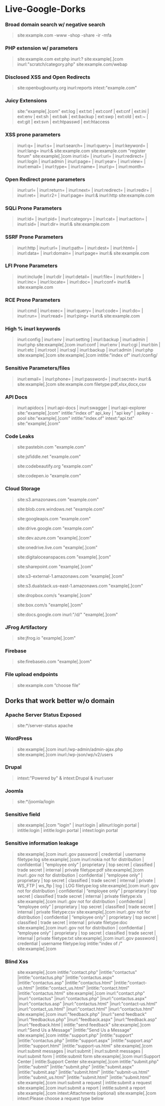 # Live-Google-Dorks

### Broad domain search w/ negative search

> site:example.com -www -shop -share -ir -mfa

### PHP extension w/ parameters

> site:example.com ext:php inurl:?
> site:example[.]com inurl:"scratch/category.php"
> site:example.com/webap


### Disclosed XSS and Open Redirects

> site:openbugbounty.org inurl:reports intext:"example.com"

### Juicy Extensions

> site:"example[.]com" ext:log | ext:txt | ext:conf | ext:cnf | ext:ini | ext:env | ext:sh | ext:bak | ext:backup | ext:swp | ext:old | ext:~ | ext:git | ext:svn | ext:htpasswd | ext:htaccess

### XSS prone parameters

> inurl:q= | inurl:s= | inurl:search= | inurl:query= | inurl:keyword= | inurl:lang= inurl:& site:example.com
> site:example.com "register forum"
> site:example[.]com inurl:id= | inurl:url= | inurl:redirect= | inurl:login | inurl:admin | inurl:page= | inurl:year= | inurl:view= | inurl:email= | inurl:type= | inurl:name= | inurl:p= | inurl:month= 

### Open Redirect prone parameters

> inurl:url= | inurl:return= | inurl:next= | inurl:redirect= | inurl:redir= | inurl:ret= | inurl:r2= | inurl:page= inurl:& inurl:http site:example.com

### SQLi Prone Parameters

> inurl:id= | inurl:pid= | inurl:category= | inurl:cat= | inurl:action= | inurl:sid= | inurl:dir= inurl:& site:example.com

### SSRF Prone Parameters

> inurl:http | inurl:url= | inurl:path= | inurl:dest= | inurl:html= | inurl:data= | inurl:domain=  | inurl:page= inurl:& site:example.com

### LFI Prone Parameters

> inurl:include | inurl:dir | inurl:detail= | inurl:file= | inurl:folder= | inurl:inc= | inurl:locate= | inurl:doc= | inurl:conf= inurl:& site:example.com

### RCE Prone Parameters

> inurl:cmd | inurl:exec= | inurl:query= | inurl:code= | inurl:do= | inurl:run= | inurl:read=  | inurl:ping= inurl:& site:example.com

### High % inurl keywords

> inurl:config | inurl:env | inurl:setting | inurl:backup | inurl:admin | inurl:php site:example[.]com
> inurl:conf | inurl:env | inurl:cgi | inurl:bin | inurl:etc | inurl:root | inurl:sql | inurl:backup | inurl:admin | inurl:php site:example[.]com
> site:example[.]com intitle:"index of"  inurl:/config/

### Sensitive Parameters/files

> inurl:email= | inurl:phone= | inurl:password= | inurl:secret= inurl:& site:example[.]com
> site:example.com filetype:pdf,xlsx,docx,csv

### API Docs

> inurl:apidocs | inurl:api-docs | inurl:swagger | inurl:api-explorer site:"example[.]com"
> intitle:"index of" api_key | "api key" | apikey -pool site:"example[.]com"
> intitle:"index.of" intext:"api.txt" site:"example[.]com"

### Code Leaks

> site:pastebin.com "example.com"

> site:jsfiddle.net "example.com"

> site:codebeautify.org "example.com"

> site:codepen.io "example.com"

### Cloud Storage

> site:s3.amazonaws.com "example.com"

> site:blob.core.windows.net "example.com"

> site:googleapis.com "example.com"

> site:drive.google.com "example.com"

> site:dev.azure.com "example[.]com"

> site:onedrive.live.com "example[.]com"

> site:digitaloceanspaces.com "example[.]com"

> site:sharepoint.com "example[.]com"

> site:s3-external-1.amazonaws.com "example[.]com"

> site:s3.dualstack.us-east-1.amazonaws.com "example[.]com"

> site:dropbox.com/s "example[.]com"

> site:box.com/s "example[.]com"

> site:docs.google.com inurl:"/d/" "example[.]com"

### JFrog Artifactory

> site:jfrog.io "example[.]com"

### Firebase

> site:firebaseio.com "example[.]com"

### File upload endpoints

> site:example.com ”choose file”

## Dorks that work better w/o domain

### Apache Server Status Exposed

> site:*/server-status apache

### WordPress

> site:example[.]com inurl:/wp-admin/admin-ajax.php
> site:example[.]com inurl:/wp-json/wp/v2/users

### Drupal

> intext:"Powered by" & intext:Drupal & inurl:user

### Joomla

> site:*/joomla/login

### Sensitive field
> site:example[.]com "login" | inurl:login | allinurl:login portal | intitle:login | intitle:login portal | intext:login portal

### Sensitive information leakage
> site:example[.]com inurl:.gov password | credential | username filetype:log
> site:example[.]com inurl:nokia not for distribution | confidential | “employee only” | proprietary | top secret | classified | trade secret | internal | private filetype:pdf
> site:example[.]com inurl:.gov not for distribution | confidential | “employee only” | proprietary | top secret | classified | trade secret | internal | private | WS_FTP | ws_ftp | log | LOG filetype:log
> site:example[.]com inurl:.gov not for distribution | confidential | “employee only” | proprietary | top secret | classified | trade secret | internal | private filetype:xls
> site:example[.]com inurl:.gov not for distribution | confidential | “employee only” | proprietary | top secret | classified | trade secret | internal | private filetype:csv
> site:example[.]com inurl:.gov not for distribution | confidential | “employee only” | proprietary | top secret | classified | trade secret | internal | private filetype:doc
> site:example[.]com inurl:.gov not for distribution | confidential | “employee only” | proprietary | top secret | classified | trade secret | internal | private filetype:txt
> site:example[.]com inurl:.gov password | credential | username filetype:log
> intitle:"index of /" site:example[.]com


### Blind Xss 

> site:example[.]com intitle:"contact.php" |intitle:"contactus" |intitle:"contactus.php" |intitle:"contactus.aspx" |intitle:"contactus.asp" |intitle:"contactus.html" |intitle:"contact-us.html" |intitle:"contact_us.html" |intitle:"contact.html" |intitle:"contactus.html"
> site:example[.]com inurl:"contact.php" |inurl:"contactus" |inurl:"contactus.php" |inurl:"contactus.aspx" |inurl:"contactus.asp" |inurl:"contactus.html" |inurl:"contact-us.html" |inurl:"contact_us.html" |inurl:"contact.html" |inurl:"contactus.html"
> site:example[.]com inurl:"feedback.php" |inurl:"send feedback" |inurl:"feedbackus.php" |inurl:"feedback.aspx" |inurl:"feedback.asp" |inurl:"feedback.html   | intitle:"send feedback"
> site:example[.]com inurl:"Send Us a Message" |intitle:"Send Us a Message"
> site:example[.]com intitle:"support.php" |intitle:"support" |intitle:"contactus.php" |intitle:"support.aspx" |intitle:"support.asp" |intitle:"support.html" |intitle:"support-us.html"
> site:example[.]com inurl:submit messages  | inurl:submit  | inurl:submit messages | inurl:submit form | intitle:submit form
> site:example[.]com inurl:Support Center | intitle:Support Center
> site:example[.]com intitle:"submit.php" |intitle:"submit" |intitle:"submit.php" |intitle:"submit.aspx" |intitle:"submit.asp" |intitle:"submit.html" |intitle:"submit-us.html" |intitle:"submit_us.html" |intitle:"submit.html" |intitle:"submit.html"
> site:example[.]com inurl:submit a request   | intitle:submit a request
> site:example[.]com inurl:submit a report   | intitle:submit a report
> site:example[.]com intext:Attachments (optional)
> site:example[.]com intext:Please choose a request type below
